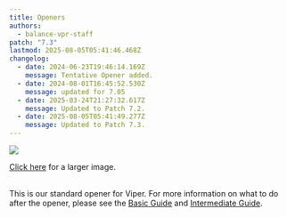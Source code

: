 ```yaml
---
title: Openers
authors:
  - balance-vpr-staff
patch: "7.3"
lastmod: 2025-08-05T05:41:46.468Z
changelog:
  - date: 2024-06-23T19:46:14.169Z
    message: Tentative Opener added.
  - date: 2024-08-01T16:45:52.530Z
    message: updated for 7.05
  - date: 2025-03-24T21:27:32.617Z
    message: Updated to Patch 7.2.
  - date: 2025-08-05T05:41:49.277Z
    message: Updated to Patch 7.3.
---
```

![](/img/jobs/vpr/vpr7-05standardop.png)

[Click here](https://www.thebalanceffxiv.com/img/jobs/vpr/vpr7-05standardop.png) for a larger image. 

\
This is our standard opener for Viper. For more information on what to do after the opener, please see the [Basic Guide](https://www.thebalanceffxiv.com/jobs/melee/viper/basic-guide/) and [Intermediate Guide](https://www.thebalanceffxiv.com/jobs/melee/viper/intermediate-guide/). [](https://www.thebalanceffxiv.com/img/jobs/vpr/tentativeprereleaseopener.png)
